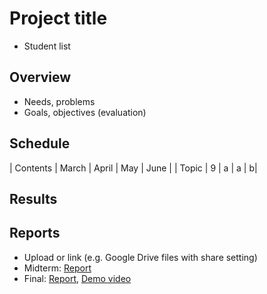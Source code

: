 # Project title
* Student list

## Overview
* Needs, problems
* Goals, objectives (evaluation)

## Schedule
| Contents | March | April | May | June |
| Topic    | 9     |     a |   a |     b|

## Results

## Reports
* Upload or link (e.g. Google Drive files with share setting)
* Midterm: [Report](Midterm.pdf)
* Final: [Report](Final.pdf), [Demo video](Demo.mp4)
